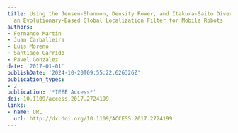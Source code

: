 ```yaml
---
title: Using the Jensen-Shannon, Density Power, and Itakura-Saito Divergences to Implement
  an Evolutionary-Based Global Localization Filter for Mobile Robots
authors:
- Fernando Martin
- Juan Carballeira
- Luis Moreno
- Santiago Garrido
- Pavel Gonzalez
date: '2017-01-01'
publishDate: '2024-10-20T09:55:22.626326Z'
publication_types:
- 2
publication: '*IEEE Access*'
doi: 10.1109/access.2017.2724199
links:
- name: URL
  url: http://dx.doi.org/10.1109/ACCESS.2017.2724199
---
```

